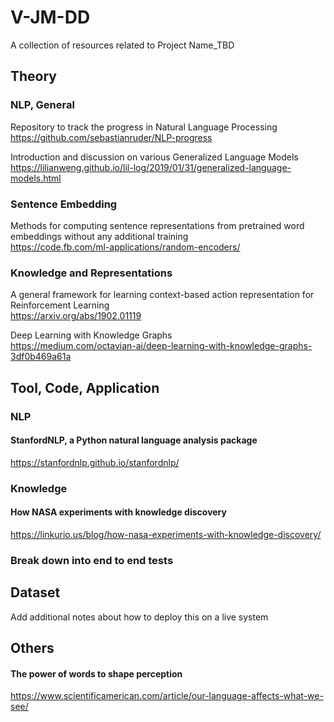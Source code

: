 # V-JM-DD

A collection of resources related to Project Name_TBD

## Theory

### NLP, General
Repository to track the progress in Natural Language Processing  
https://github.com/sebastianruder/NLP-progress

Introduction and discussion on various Generalized Language Models  
https://lilianweng.github.io/lil-log/2019/01/31/generalized-language-models.html
   
### Sentence Embedding
Methods for computing sentence representations from pretrained word embeddings without any additional training  
https://code.fb.com/ml-applications/random-encoders/
   
### Knowledge and Representations
A general framework for learning context-based action representation for Reinforcement Learning  
https://arxiv.org/abs/1902.01119

Deep Learning with Knowledge Graphs  
https://medium.com/octavian-ai/deep-learning-with-knowledge-graphs-3df0b469a61a

   

## Tool, Code, Application
### NLP
#### StanfordNLP, a Python natural language analysis package
https://stanfordnlp.github.io/stanfordnlp/

### Knowledge 
#### How NASA experiments with knowledge discovery
https://linkurio.us/blog/how-nasa-experiments-with-knowledge-discovery/

### Break down into end to end tests


## Dataset

Add additional notes about how to deploy this on a live system
## Others
#### The power of words to shape perception
https://www.scientificamerican.com/article/our-language-affects-what-we-see/

